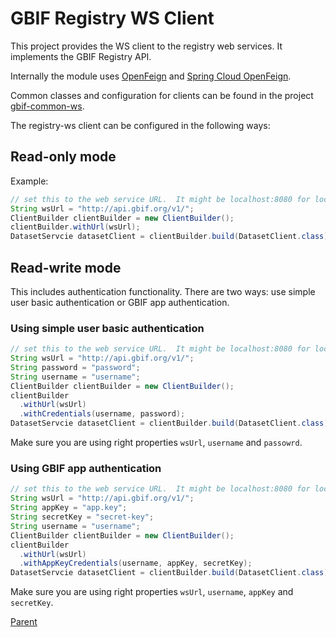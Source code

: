 # GBIF Registry WS Client

This project provides the WS client to the registry web services.
It implements the GBIF Registry API.

Internally the module uses [OpenFeign](https://github.com/OpenFeign/feign)
and [Spring Cloud OpenFeign](https://cloud.spring.io/spring-cloud-openfeign/reference/html/).

Common classes and configuration for clients can be found
in the project [gbif-common-ws](https://github.com/gbif/gbif-common-ws).

The registry-ws client can be configured in the following ways:

## Read-only mode

Example:

```java
// set this to the web service URL.  It might be localhost:8080 for local development
String wsUrl = "http://api.gbif.org/v1/";
ClientBuilder clientBuilder = new ClientBuilder();
clientBuilder.withUrl(wsUrl);
DatasetServcie datasetClient = clientBuilder.build(DatasetClient.class);
```

## Read-write mode

This includes authentication functionality.
There are two ways: use simple user basic authentication or GBIF app authentication.

### Using simple user basic authentication

```java
// set this to the web service URL.  It might be localhost:8080 for local development
String wsUrl = "http://api.gbif.org/v1/";
String password = "password";
String username = "username";
ClientBuilder clientBuilder = new ClientBuilder();
clientBuilder
  .withUrl(wsUrl)
  .withCredentials(username, password);
DatasetServcie datasetClient = clientBuilder.build(DatasetClient.class);
```

Make sure you are using right properties `wsUrl`, `username` and `passowrd`.

### Using GBIF app authentication

```java
// set this to the web service URL.  It might be localhost:8080 for local development
String wsUrl = "http://api.gbif.org/v1/";
String appKey = "app.key";
String secretKey = "secret-key";
String username = "username";
ClientBuilder clientBuilder = new ClientBuilder();
clientBuilder
  .withUrl(wsUrl)
  .withAppKeyCredentials(username, appKey, secretKey);
DatasetServcie datasetClient = clientBuilder.build(DatasetClient.class);
```

Make sure you are using right properties `wsUrl`, `username`, `appKey` and `secretKey`.


[Parent](../README.md)

